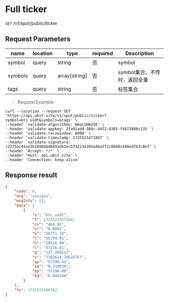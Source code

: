 # Full ticker

`GET` /v1/spot/public/ticker

## Request Parameters

| name    | location  | type          | required | Description                         |
| ------- | ----- | ------------- | ---- | ---------------------------- |
| symbol  | query | string        | 否   | symbol                       |
| symbols | query | array[string] | 否   | symbol集合，不传时，返回全量 |
| tags    | query | string        | 否   | 标签集合                     |

> Request Example

```shell
curl --location --request GET 'https://api.ubit.site/v1/spot/public/ticker?symbol=btc_usdt&symbols=&tags' \
--header 'validate-algorithms: HmacSHA256' \
--header 'validate-appkey: 2fa91add-388c-44f2-8365-f4b72886c135' \
--header 'validate-recvwindow: 6000' \
--header 'validate-timestamp: 1725521471887' \
--header 'validate-signature: c2275ac44ce3b1090a6d689adb1ec574223e394a40a3f1c0b68c440edfb3c8ef' \
--header 'Accept: */*' \
--header 'Host: api.ubit.site' \
--header 'Connection: keep-alive' 
```


## Response result

```json
{
    "code": 0,
    "msg": "success",
    "msgInfo": [],
    "data": [
        {
            "s": "btc_usdt",
            "t": 1725523357368,
            "cv": "464.91",
            "cr": "0.0081",
            "o": "56751.10",
            "l": "56194.01",
            "h": "58518.00",
            "c": "57216.01",
            "q": "127.269512",
            "v": "7302614.28610767",
            "ap": "57290.42",
            "aq": "0.210830",
            "bp": "57196.00",
            "bq": "0.046160"
        }
    ],
    "ts": 1725523364762
}
```

